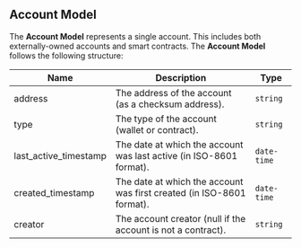 ## Account Model

The **Account Model** represents a single account. This includes both externally-owned accounts and smart contracts. The **Account Model** follows the following structure:

| Name                  | Description                                                           | Type         |
| ----------------------| --------------------------------------------------------------------- | ------------ | 
| address               | The address of the account (as a checksum address).                   | `string`     |
| type                  | The type of the account (wallet or contract).                         | `string`     |
| last_active_timestamp | The date at which the account was last active (in ISO-8601 format).   | `date-time`  |
| created_timestamp     | The date at which the account was first created (in ISO-8601 format). | `date-time`  |
| creator               | The account creator (null if the account is not a contract).          | `string`     |